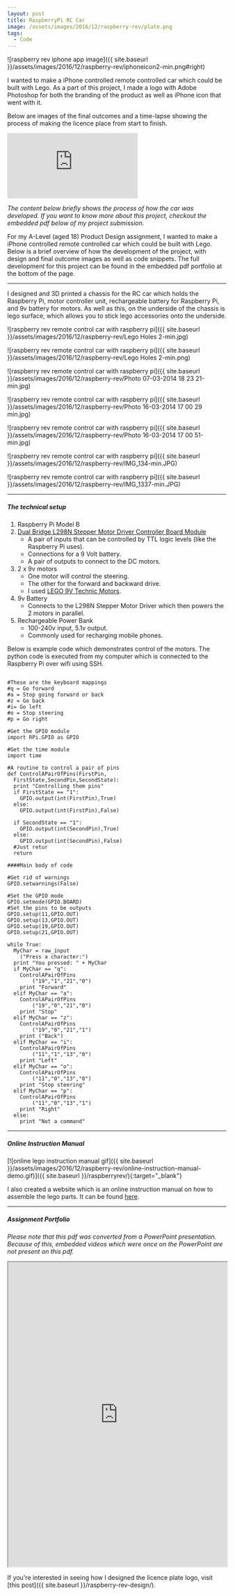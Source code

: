 ```yaml
---
layout: post
title: RaspberryPi RC Car
image: /assets/images/2016/12/raspberry-rev/plate.png
tags:
  - Code
---
```


![raspberry rev iphone app image]({{ site.baseurl }}/assets/images/2016/12/raspberry-rev/iphoneicon2-min.png#right)

I wanted to make a iPhone controlled remote controlled car which could be built with Lego. As a part of this project, I made a logo with Adobe Photoshop for both the branding of the product as well as iPhone icon that went with it.

Below are images of the final outcomes and a time-lapse showing the process of making the licence place from start to finish.

<iframe src='https://www.youtube.com/embed/yhOUE-xUgZ8?autoplay=1&loop=1' frameborder='0' allowfullscreen></iframe>

_The content below briefly shows the process of how the car was developed. If you want to know more about this project, checkout the embedded pdf below of my project submission._

For my A-Level (aged 18) Product Design assignment, I wanted to make a iPhone controlled remote controlled car which could be built with Lego. Below is a brief overview of how the development of the project, with design and final outcome images as well as code snippets. The full development for this project can be found in the embedded pdf portfolio at the bottom of the page.

---

I designed and 3D printed a chassis for the RC car which holds the Raspberry Pi, motor controller unit, rechargeable battery for Raspberry Pi, and 9v battery for motors. As well as this, on the underside of the chassis is lego surface, which allows you to stick lego accessories onto the underside.

![raspberry rev remote control car with raspberry pi]({{ site.baseurl }}/assets/images/2016/12/raspberry-rev/Lego Holes 2-min.jpg)

![raspberry rev remote control car with raspberry pi]({{ site.baseurl }}/assets/images/2016/12/raspberry-rev/Lego Holes 2-min.png)

![raspberry rev remote control car with raspberry pi]({{ site.baseurl }}/assets/images/2016/12/raspberry-rev/Photo 07-03-2014 18 23 21-min.jpg)

![raspberry rev remote control car with raspberry pi]({{ site.baseurl }}/assets/images/2016/12/raspberry-rev/Photo 16-03-2014 17 00 29 min.jpg)

![raspberry rev remote control car with raspberry pi]({{ site.baseurl }}/assets/images/2016/12/raspberry-rev/Photo 16-03-2014 17 00 51-min.jpg)

![raspberry rev remote control car with raspberry pi]({{ site.baseurl }}/assets/images/2016/12/raspberry-rev/IMG_134-min.JPG)

![raspberry rev remote control car with raspberry pi]({{ site.baseurl }}/assets/images/2016/12/raspberry-rev/IMG_1337-min.JPG)

---

##### The technical setup

1. Raspberry Pi Model B
2. [Dual Bridge L298N Stepper Motor Driver Controller Board Module](http://www.ebay.co.uk/sch/items/?_nkw=l298n&_sacat=&_ex_kw=&_mPrRngCbx=1&_udlo=&_udhi=&_sop=12&_fpos=&_fspt=1&_sadis=&LH_CAds=&clk_rvr_id=1146263434105&rmvSB=true)
   - A pair of inputs that can be controlled by TTL logic levels (like the Raspberry Pi uses).
   - Connections for a 9 Volt battery.
   - A pair of outputs to connect to the DC motors.
3. 2 x 9v motors
   - One motor will control the steering.
   - The other for the forward and backward drive.
   - I used [LEGO 9V Technic Motors](http://www.philohome.com/motors/motorcomp.htm).
4. 9v Battery
   - Connects to the L298N Stepper Motor Driver which then powers the 2 motors in parallel.
5. Rechargeable Power Bank
   - 100-240v input, 5.1v output.
   - Commonly used for recharging mobile phones.

Below is example code which demonstrates control of the motors. The python code is executed from my computer which is connected to the Raspberry Pi over wifi using SSH.

<pre><code>
#These are the keyboard mappings
#q = Go forward
#a = Stop going forward or back
#z = Go back
#i= Go left
#o = Stop steering
#p = Go right

#Get the GPIO module
import RPi.GPIO as GPIO

#Get the time module
import time

#A routine to control a pair of pins
def ControlAPairOfPins(FirstPin,
  FirstState,SecondPin,SecondState):
  print "Controlling them pins"
  if FirstState == "1":
    GPIO.output(int(FirstPin),True)
  else:
    GPIO.output(int(FirstPin),False)

  if SecondState == "1":
    GPIO.output(int(SecondPin),True)
  else:
    GPIO.output(int(SecondPin),False)
  #Just retur
  return

####Main body of code

#Get rid of warnings
GPIO.setwarnings(False)

#Set the GPIO mode
GPIO.setmode(GPIO.BOARD)
#Set the pins to be outputs
GPIO.setup(11,GPIO.OUT)
GPIO.setup(13,GPIO.OUT)
GPIO.setup(19,GPIO.OUT)
GPIO.setup(21,GPIO.OUT)

while True:
  MyChar = raw_input
  	("Press a character:")
  print "You pressed: " + MyChar
  if MyChar == "q":
    ControlAPairOfPins
    	("19","1","21","0")
    print "Forward"
  elif MyChar == "a":
    ControlAPairOfPins
    	("19","0","21","0")
    print "Stop"
  elif MyChar == "z":
    ControlAPairOfPins
    	("19","0","21","1")
    print ("Back")
  elif MyChar == "i":
    ControlAPairOfPins
    	("11","1","13","0")
    print "Left"
  elif MyChar == "o":
    ControlAPairOfPins
    	("11","0","13","0")
    print "Stop steering"
  elif MyChar == "p":
    ControlAPairOfPins
    	("11","0","13","1")
    print "Right"
  else:
    print "Not a command"
</code></pre>

---

##### Online Instruction Manual

[![online lego instruction manual gif]({{ site.baseurl }}/assets/images/2016/12/raspberry-rev/online-instruction-manual-demo.gif)]({{ site.baseurl }}/raspberryrev/){:target="\_blank"}

I also created a website which is an online instruction manual on how to assemble the lego parts. It can be found [here]({{site.baseurl}}/raspberryrev/).

---

##### Assignment Portfolio

_Please note that this pdf was converted from a PowerPoint presentation. Because of this, embedded videos which were once on the PowerPoint are not present on this pdf._

<iframe src="https://drive.google.com/file/d/12PGgeOfXM18eEWkQ1XWbkHWc1_-TlZvA/preview" width="100%" height="700"></iframe>

If you're interested in seeing how I designed the licence plate logo, visit [this post]({{ site.baseurl }}/raspberry-rev-design/).
